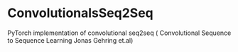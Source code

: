 # ConvolutionalsSeq2Seq
PyTorch implementation of convolutional seq2seq  ( Convolutional Sequence to Sequence Learning Jonas Gehring et.al)
